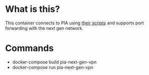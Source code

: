 # What is this?
This container connects to PIA using [their scripts](https://github.com/pia-foss/manual-connections) and supports port forwarding with the next gen network.

# Commands

- docker-compose build pia-next-gen-vpn
- docker-compose run pia-next-gen-vpn
